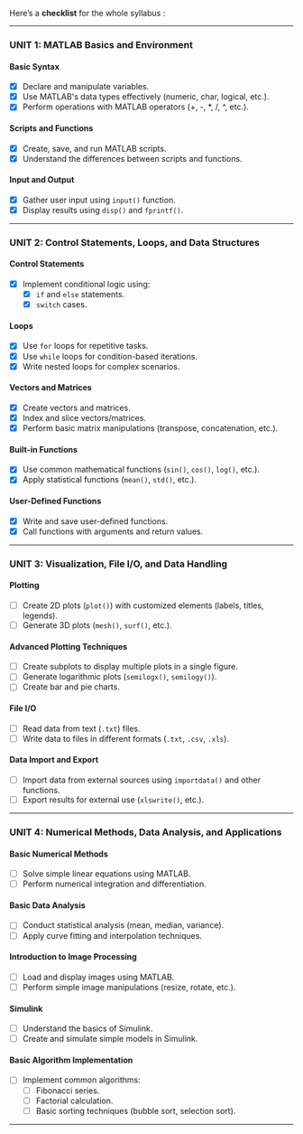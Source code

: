 Here’s a **checklist** for the whole syllabus :

---

### **UNIT 1: MATLAB Basics and Environment**

#### **Basic Syntax**

- [x]  Declare and manipulate variables.
- [x]  Use MATLAB's data types effectively (numeric, char, logical, etc.).
- [x]  Perform operations with MATLAB operators (+, -, *, /, ^, etc.).

#### **Scripts and Functions**

- [x]  Create, save, and run MATLAB scripts.
- [x]  Understand the differences between scripts and functions.

#### **Input and Output**

- [x]  Gather user input using `input()` function.
- [x]  Display results using `disp()` and `fprintf()`.

---

### **UNIT 2: Control Statements, Loops, and Data Structures**

#### **Control Statements**

- [x]  Implement conditional logic using:
    - [x]  `if` and `else` statements.
    - [x]  `switch` cases.

#### **Loops**

- [x]  Use `for` loops for repetitive tasks.
- [x]  Use `while` loops for condition-based iterations.
- [x]  Write nested loops for complex scenarios.

#### **Vectors and Matrices**

- [x]  Create vectors and matrices.
- [x]  Index and slice vectors/matrices.
- [x]  Perform basic matrix manipulations (transpose, concatenation, etc.).

#### **Built-in Functions**

- [x]  Use common mathematical functions (`sin()`, `cos()`, `log()`, etc.).
- [x]  Apply statistical functions (`mean()`, `std()`, etc.).

#### **User-Defined Functions**

- [x]  Write and save user-defined functions.
- [x]  Call functions with arguments and return values.

---

### **UNIT 3: Visualization, File I/O, and Data Handling**

#### **Plotting**

- [ ]  Create 2D plots (`plot()`) with customized elements (labels, titles, legends).
- [ ]  Generate 3D plots (`mesh()`, `surf()`, etc.).

#### **Advanced Plotting Techniques**

- [ ]  Create subplots to display multiple plots in a single figure.
- [ ]  Generate logarithmic plots (`semilogx()`, `semilogy()`).
- [ ]  Create bar and pie charts.

#### **File I/O**

- [ ]  Read data from text (`.txt`) files.
- [ ]  Write data to files in different formats (`.txt`, `.csv`, `.xls`).

#### **Data Import and Export**

- [ ]  Import data from external sources using `importdata()` and other functions.
- [ ]  Export results for external use (`xlswrite()`, etc.).

---

### **UNIT 4: Numerical Methods, Data Analysis, and Applications**

#### **Basic Numerical Methods**

- [ ]  Solve simple linear equations using MATLAB.
- [ ]  Perform numerical integration and differentiation.

#### **Basic Data Analysis**

- [ ]  Conduct statistical analysis (mean, median, variance).
- [ ]  Apply curve fitting and interpolation techniques.

#### **Introduction to Image Processing**

- [ ]  Load and display images using MATLAB.
- [ ]  Perform simple image manipulations (resize, rotate, etc.).

#### **Simulink**

- [ ]  Understand the basics of Simulink.
- [ ]  Create and simulate simple models in Simulink.

#### **Basic Algorithm Implementation**

- [ ]  Implement common algorithms:
    - [ ]  Fibonacci series.
    - [ ]  Factorial calculation.
    - [ ]  Basic sorting techniques (bubble sort, selection sort).

---
